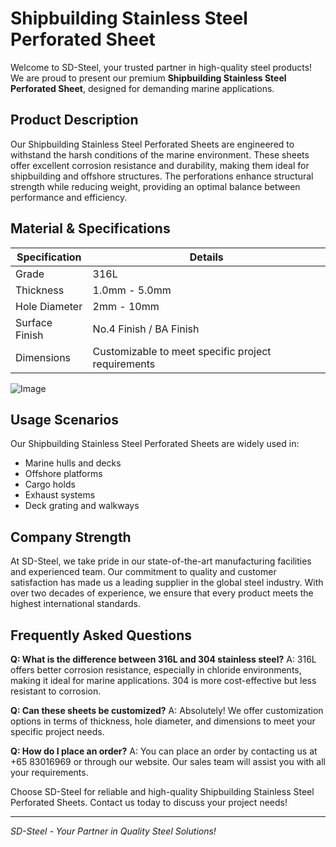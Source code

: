 # Shipbuilding Stainless Steel Perforated Sheet

Welcome to SD-Steel, your trusted partner in high-quality steel products! We are proud to present our premium **Shipbuilding Stainless Steel Perforated Sheet**, designed for demanding marine applications.

## Product Description

Our Shipbuilding Stainless Steel Perforated Sheets are engineered to withstand the harsh conditions of the marine environment. These sheets offer excellent corrosion resistance and durability, making them ideal for shipbuilding and offshore structures. The perforations enhance structural strength while reducing weight, providing an optimal balance between performance and efficiency.

## Material & Specifications

| Specification | Details |
|---------------|---------|
| Grade         | 316L     |
| Thickness     | 1.0mm - 5.0mm |
| Hole Diameter | 2mm - 10mm |
| Surface Finish| No.4 Finish / BA Finish |
| Dimensions    | Customizable to meet specific project requirements |

![Image](https://github.com/user-attachments/assets/2567258e-e124-4816-932d-1809bd27ef0b)

## Usage Scenarios

Our Shipbuilding Stainless Steel Perforated Sheets are widely used in:
- Marine hulls and decks
- Offshore platforms
- Cargo holds
- Exhaust systems
- Deck grating and walkways

## Company Strength

At SD-Steel, we take pride in our state-of-the-art manufacturing facilities and experienced team. Our commitment to quality and customer satisfaction has made us a leading supplier in the global steel industry. With over two decades of experience, we ensure that every product meets the highest international standards.

## Frequently Asked Questions

**Q: What is the difference between 316L and 304 stainless steel?**
A: 316L offers better corrosion resistance, especially in chloride environments, making it ideal for marine applications. 304 is more cost-effective but less resistant to corrosion.

**Q: Can these sheets be customized?**
A: Absolutely! We offer customization options in terms of thickness, hole diameter, and dimensions to meet your specific project needs.

**Q: How do I place an order?**
A: You can place an order by contacting us at +65 83016969 or through our website. Our sales team will assist you with all your requirements.

Choose SD-Steel for reliable and high-quality Shipbuilding Stainless Steel Perforated Sheets. Contact us today to discuss your project needs!

---

*SD-Steel - Your Partner in Quality Steel Solutions!*